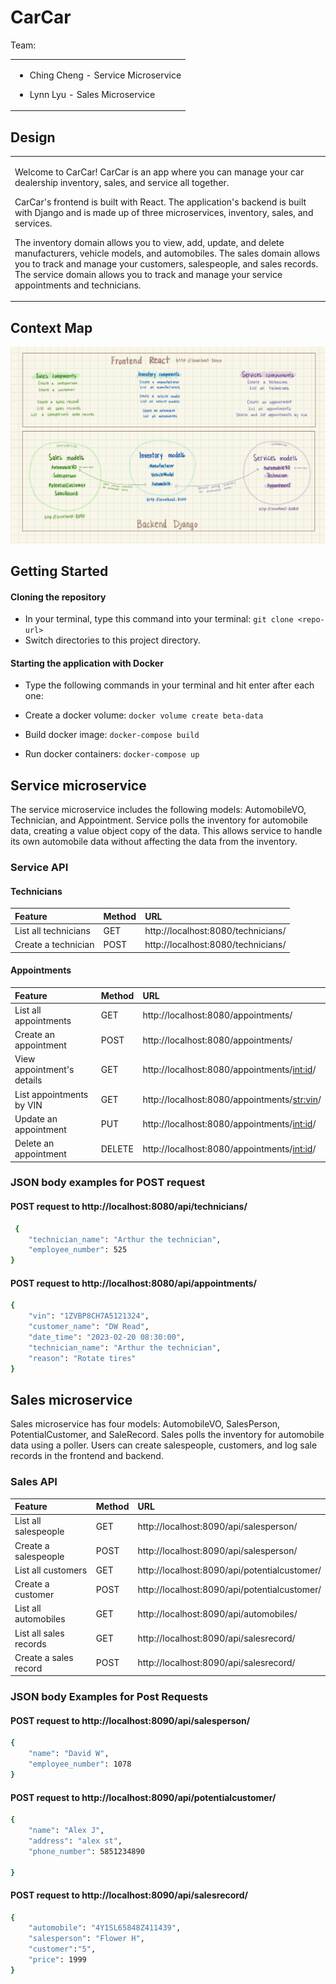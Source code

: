 # CarCar

Team:
<table>
<tr>
<td>

* Ching Cheng -  Service Microservice

* Lynn Lyu - Sales Microservice

</td>
</tr>
</table>

## Design

<table>
<tr>
<td>

Welcome to CarCar! CarCar is an app where you can manage your car dealership inventory, sales, and service all together.

CarCar's frontend is built with React. The application's backend is built with Django and is made up of three microservices, inventory, sales, and services.

The inventory domain allows you to view, add, update, and delete manufacturers, vehicle models, and automobiles. The sales domain allows you to track and manage your customers, salespeople, and sales records. The service domain allows you to track and manage your service appointments and technicians.

</td>
</tr>
</table>

## Context Map

![diagram](/img/CarCarContextMap.jpg)

## Getting Started

#### Cloning the repository
* In your terminal, type this command into your terminal: `git clone <repo-url>`
* Switch directories to this project directory.

#### Starting the application with Docker
* Type the following commands in your terminal and hit enter after each one:

* Create a docker volume: `docker volume create beta-data`
* Build docker image: `docker-compose build`
* Run docker containers: `docker-compose up`


## Service microservice

The service microservice includes the following models: AutomobileVO, Technician, and Appointment. Service polls the inventory for automobile data, creating a value object copy of the data. This allows service to handle its own automobile data without affecting the data from the inventory.

### Service API

#### Technicians
| Feature                   | Method       | URL          |
|:--------------------------|:-------------|:-------------|
|List all technicians       | GET          |http://localhost:8080/technicians/|
|Create a technician        | POST         |http://localhost:8080/technicians/|

#### Appointments
| Feature                   | Method       | URL          |
|:--------------------------|:-------------|:-------------|
|List all appointments      | GET          |http://localhost:8080/appointments/|
|Create an appointment      | POST         |http://localhost:8080/appointments/|
|View appointment's details | GET          |http://localhost:8080/appointments/<int:id>/|
|List appointments by VIN   | GET          |http://localhost:8080/appointments/<str:vin>/|
|Update an appointment      | PUT          |http://localhost:8080/appointments/<int:id>/|
|Delete an appointment      | DELETE       |http://localhost:8080/appointments/<int:id>/|

### JSON body examples for POST request

#### POST request to http://localhost:8080/api/technicians/
```sh
 {
	"technician_name": "Arthur the technician",
	"employee_number": 525
}
```

#### POST request to http://localhost:8080/api/appointments/
```sh
{
	"vin": "1ZVBP8CH7A5121324",
	"customer_name": "DW Read",
	"date_time": "2023-02-20 08:30:00",
	"technician_name": "Arthur the technician",
	"reason": "Rotate tires"
}
```


## Sales microservice

Sales microservice has four models: AutomobileVO, SalesPerson, PotentialCustomer, and SaleRecord. Sales polls the inventory for automobile data using a poller. Users can create salespeople, customers, and log sale records in the frontend and backend.

### Sales API

|     Feature      |    Method    |     URL      |
|:-----------------|:-------------|:-------------|
|List all salespeople|    GET     |http://localhost:8090/api/salesperson/|
|Create a salespeople|    POST    |http://localhost:8090/api/salesperson/|
|List all customers|      GET     |http://localhost:8090/api/potentialcustomer/|
|Create a customer|       POST    |http://localhost:8090/api/potentialcustomer/|
|List all automobiles|    GET     |http://localhost:8090/api/automobiles/|
|List all sales records|  GET     |http://localhost:8090/api/salesrecord/|
|Create a sales record|   POST    |http://localhost:8090/api/salesrecord/|



### JSON body Examples for Post Requests

#### POST request to http://localhost:8090/api/salesperson/
```sh
{
    "name": "David W",
    "employee_number": 1078
}
```

#### POST request to http://localhost:8090/api/potentialcustomer/
```sh
{
    "name": "Alex J",
    "address": "alex st",
    "phone_number": 5851234890

}
```

#### POST request to http://localhost:8090/api/salesrecord/
```sh
{
    "automobile": "4Y1SL65848Z411439",
	"salesperson": "Flower H",
	"customer":"5",
	"price": 1999
}
```
